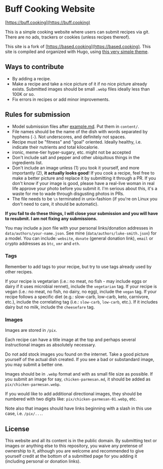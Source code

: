 # Buff Cooking Website

[https://buff.cooking](https://buff.cooking)

This is a simple cooking website where users can submit recipes via git.
There are no ads, trackers or cookies (unless recipes thereof).

This site is a fork of [https://based.cooking](https://based.cooking).
This site is compiled and organized with Hugo, using [this very simple theme](https://github.com/lukesmithxyz/lugo).

## Ways to contribute

- By adding a recipe.
- Make a recipe and take a nice picture of it if no nice picture already
  exists. Submitted images should be small `.webp` files ideally less than 100K
  or so.
- Fix errors in recipes or add minor improvements.

## Rules for submission

- Model submission files after [example.md](example.md). Put them in `content/`.
- File names should be the name of the dish with words separated by hyphens
  (`-`). Not underscores, and definitely not spaces.
- Recipe must be "fitness" and "goal" oriented. Ideally healthy, i.e. indicate their nutrients and total kilocalorie.
- ironic, meme-tier hyper-sugary, etc. might not be accepted
- Don't include salt and pepper and other ubiquitous things in the ingredients
  list.
- Don't include an image unless (1) you took it yourself, and more importantly
  (2), **it actually looks good**! If you cook a recipe, feel free to make a better picture and replace it by submitting it through a PR. If you don't know if your image is
  good, please have a real-live woman in real life approve your photo before
  you submit it. I'm serious about this, it's a waste for me to wade through
  disgusting photos in PRs.
- The file needs to be `\n` terminated in unix-fashion (if you're on Linux you
  don't need to care, it should be automatic).

**If you fail to do these things, I will close your submission and you will have to resubmit. I am not fixing any submissions.**

You may include a json file with your personal links/donation addresses in
`data/authors/your-name.json`. See mine (`data/authors/luke-smith.json`) for a
model. You can include: `website`, `donate` (general donation link), `email` or
crypto addresses as `btc`, `xmr` and `eth`.

### Tags

Remember to add tags to your recipe, but try to use tags already used by other recipes.

If your recipe is vegetarian (i.e.: no meat, no fish - may include eggs or dairy if it uses microbial rennet), include the `vegetarian` tag.
If your recipe is vegan (i.e.: no meat, no fish, no dairy, no egg), include the `vegan` tag.
If your recipe follows a specific diet (e.g.: slow-carb, low-carb, keto, carnivore, etc.), include the correlating tag (i.e.: `slow-carb`, `low-carb`, etc.).
If it includes dairy but no milk, include the `cheesefare` tag.

### Images

Images are stored in `/pix`.

Each recipe can have a title image at the top and perhaps several instructional
images as absolutely necessary.

Do not add stock images you found on the internet. Take a good picture yourself
of the actual dish created. If you see a bad or substandard image, you may
submit a better one.

Images should be in `.webp` format and with as small file size as possible. If
you submit an image for say, `chicken-parmesan.md`, it should be added as
`pix/chicken-parmesan.webp`.

If you would like to add additional directional images,
they should be numbered with two digits like: `pix/chicken-parmesan-01.webp`, etc.

Note also that images should have links beginning with a slash in this use
case, i.e. `/pix/...`.

## License

This website and all its content is in the public domain.
By submitting text or images or anything else to this repository,
you waive any pretense of ownership to it,
although you are welcome and recommended to give yourself credit
at the bottom of a submitted page for you adding it
(including personal or donation links).
